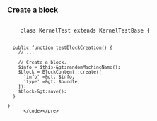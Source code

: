 <h3>Create a block</h3>
          <pre><code class="hljs">
    class KernelTest extends KernelTestBase {

      public function testBlockCreation() {
        // ...

        // Create a block.
        $info = $this-&gt;randomMachineName();
        $block = BlockContent::create([
          'info' =&gt; $info,
          'type' =&gt; $bundle,
        ]);
        $block-&gt;save();
      }

    }
          </code></pre>
        